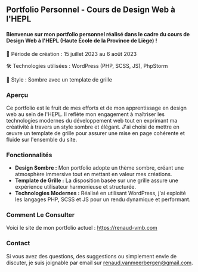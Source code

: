 ## Portfolio Personnel - Cours de Design Web à l'HEPL

#### Bienvenue sur mon portfolio personnel réalisé dans le cadre du cours de Design Web à l'HEPL (Haute École de la Province de Liège) !

🚀 Période de création : 15 juillet 2023 au 6 août 2023

🛠️ Technologies utilisées : WordPress (PHP, SCSS, JS), PhpStorm

🎨 Style : Sombre avec un template de grille

### Aperçu

Ce portfolio est le fruit de mes efforts et de mon apprentissage en design web au sein de l'HEPL. Il reflète mon engagement à maîtriser les technologies modernes du développement web tout en exprimant ma créativité à travers un style sombre et élégant. J'ai choisi de mettre en œuvre un template de grille pour assurer une mise en page cohérente et fluide sur l'ensemble du site.

### Fonctionnalités

- **Design Sombre :** Mon portfolio adopte un thème sombre, créant une atmosphère immersive tout en mettant en valeur mes créations.
- **Template de Grille :** La disposition basée sur une grille assure une expérience utilisateur harmonieuse et structurée.
- **Technologies Modernes :** Réalisé en utilisant WordPress, j'ai exploité les langages PHP, SCSS et JS pour un rendu dynamique et performant.


### Comment Le Consulter

Voici le site de mon portfolio actuel : https://renaud-vmb.com

### Contact

Si vous avez des questions, des suggestions ou simplement envie de discuter, je suis joignable par email sur [renaud.vanmeerbergen@gmail.com](mailto:renaud.vanmeerbergen@gmail.com).
